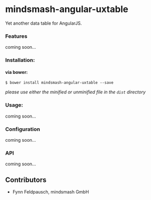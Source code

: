 # mindsmash-angular-uxtable
Yet another data table for AngularJS.

### Features

coming soon...

### Installation:

#### via bower:

```
$ bower install mindsmash-angular-uxtable --save
```

*please use either the minified or unminified file in the `dist` directory*

### Usage:

coming soon...

### Configuration

coming soon...

### API

coming soon...

## Contributors

   * Fynn Feldpausch, mindsmash GmbH